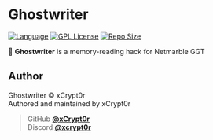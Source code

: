 # Ghostwriter

[![Language](https://img.shields.io/badge/Language-Autohotkey-red?style=for-the-badge&logo=AutoHotkey)][autohotkey]
[![GPL License](https://img.shields.io/badge/License-MIT-blue?style=for-the-badge&logo=github)](LICENSE)
[![Repo Size](https://img.shields.io/github/languages/code-size/xCrypt0r/Ghostwriter?style=for-the-badge&label=SIZE&logo=github)](/../../)

👻 **Ghostwriter** is a memory-reading hack for Netmarble GGT

## Author

Ghostwriter © xCrypt0r  
Authored and maintained by xCrypt0r

> GitHub [**@xCrypt0r**][my github]  
> Discord [**@xcrypt0r**][my discord]

[autohotkey]: https://www.autohotkey.com
[my github]: https://github.com/xCrypt0r
[my discord]: https://discord.com/users/282821913968115713
